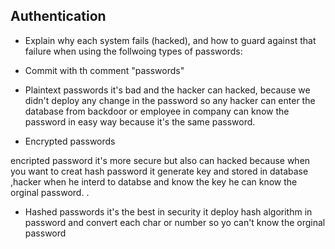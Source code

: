 ## Authentication
- Explain why each system fails (hacked), and how to guard against that failure when using the follwoing types of passwords:
- Commit with th comment "passwords"

- Plaintext passwords
  it's bad and the hacker can hacked, because we didn't deploy any change in the password so any hacker can enter the database from backdoor or employee in company can know the password in easy way because it's the same password. 

- Encrypted passwords

encripted password it's more secure but also can hacked because when you want to creat hash password it generate key and stored in database ,hacker when he interd to databse and know the key he can know the orginal password. .


- Hashed passwords
it's the best in security it deploy hash algorithm in password and convert each char or number so yo can't know the orginal password